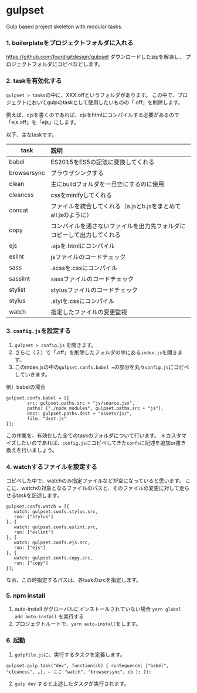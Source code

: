 # gulpset

Gulp based project skeleton with modular tasks.

### 1. boilerplateをプロジェクトフォルダに入れる
https://github.com/fourdigitdesign/gulpset
ダウンロードしたzipを解凍し、
プロジェクトフォルダにコピペなどします。


### 2. taskを有効化する
`gulpset > tasks`の中に、XXX.offというフォルダがあります。
この中で、プロジェクトにおいてgulpのtaskとして使用したいものの「.off」を削除します。

例えば、ejsを書くのであれば、ejsをhtmlにコンパイルする必要があるので
「ejs.off」を「ejs」にします。

以下、主なtaskです。

| task        | 説明 |
| --------------- |:---------------|
| babel | ES2015をES5の記法に変換してくれる |
| browsersync | ブラウザシンクする |
| clean | 主にbuildフォルダを一旦空にするのに使用 |
| cleancss | cssをminifyしてくれる |
| concat | ファイルを統合してくれる（a.jsとb.jsをまとめてall.jsのように）|
| copy | コンパイルを通さないファイルを出力先フォルダにコピーして出力してくれる |
| ejs | .ejsを.htmlにコンパイル |
| eslint | jsファイルのコードチェック |
| sass | .scssを.cssにコンパイル |
| sasslint | sassファイルのコードチェック |
| stylist | stylusファイルのコードチェック |
| stylus | .stylを.cssにコンパイル |
| watch | 指定したファイルの変更監視 |

### 3. `config.js`を設定する
1. `gulpset > config.js` を開きます。
2. さらに（２）で「.off」を削除したフォルダの中にある`index.js`を開きます。
3. このindex.jsの中の`gulpset.confs.babel =`の部分を丸々`config.js`にコピペしていきます。

例）babelの場合
```
gulpset.confs.babel = [{
        src: gulpset.paths.src + "js/source.jsx",
        paths: ["./node_modules", gulpset.paths.src + "js"],
        dest: gulpset.paths.dest + "assets/js/",
        file: "dest.js"
}];
```

この作業を、有効化した全てのtaskのフォルダについて行います。
＊カスタマイズしたいのであれば、`config.js`にコピペしてきた`confs`に記述を追加or書き換えを行いましょう。


### 4. watchするファイルを設定する
コピペした中で、watchのみ指定ファイルなどが空になっていると思います。
ここに、watchの対象となるファイルのパスと、そのファイルの変更に対して走らせるtaskを記述します。
```
gulpset.confs.watch = [{
   watch: gulpset.confs.stylus.src,
   run: ["stylus"]
}, {
   watch: gulpset.confs.eslint.src,
   run: ["eslint"]
}, {
   watch: gulpset.confs.ejs.src,
   run: ["ejs"]
}, {
   watch: gulpset.confs.copy.src,
   run: ["copy"]
}];
```

なお、この時指定するパスは、各taskのsrcを指定します。


### 5. npm install
1. auto-install がグローバルにインストールされていない場合 `yarn global add auto-install` を実行する
2. プロジェクトルートで、`yarn auto-install`をします。

### 6. 起動
1. `gulpfile.js`に、実行するタスクを定義します。

`
gulpset.gulp.task("dev", function(cb) {
	runSequence(
		["babel", "cleancss", …], ← ここ
		"watch",
		"browsersync",
		cb
	);
});
`

2. `gulp dev` すると上述したタスクが実行されます。
